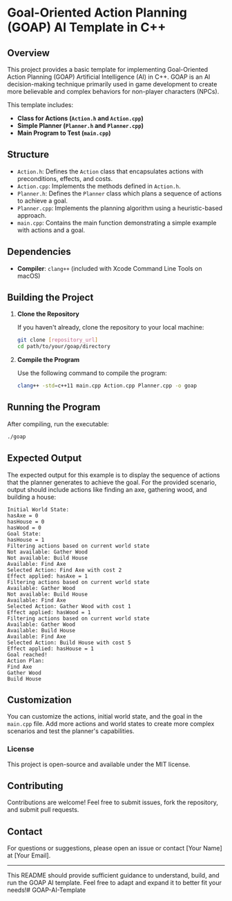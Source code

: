 # Goal-Oriented Action Planning (GOAP) AI Template in C++

## Overview

This project provides a basic template for implementing Goal-Oriented Action Planning (GOAP) Artificial Intelligence (AI) in C++. GOAP is an AI decision-making technique primarily used in game development to create more believable and complex behaviors for non-player characters (NPCs).

This template includes:
- **Class for Actions (`Action.h` and `Action.cpp`)**
- **Simple Planner (`Planner.h` and `Planner.cpp`)**
- **Main Program to Test (`main.cpp`)**

## Structure

- `Action.h`: Defines the `Action` class that encapsulates actions with preconditions, effects, and costs.
- `Action.cpp`: Implements the methods defined in `Action.h`.
- `Planner.h`: Defines the `Planner` class which plans a sequence of actions to achieve a goal.
- `Planner.cpp`: Implements the planning algorithm using a heuristic-based approach.
- `main.cpp`: Contains the main function demonstrating a simple example with actions and a goal.

## Dependencies

- **Compiler**: `clang++` (included with Xcode Command Line Tools on macOS)

## Building the Project

1. **Clone the Repository**

   If you haven't already, clone the repository to your local machine:
   ```bash
   git clone [repository_url]
   cd path/to/your/goap/directory
   ```

2. **Compile the Program**

   Use the following command to compile the program:
   ```bash
   clang++ -std=c++11 main.cpp Action.cpp Planner.cpp -o goap
   ```

## Running the Program

After compiling, run the executable:
```bash
./goap
```

## Expected Output

The expected output for this example is to display the sequence of actions that the planner generates to achieve the goal. For the provided scenario, output should include actions like finding an axe, gathering wood, and building a house:

```
Initial World State:
hasAxe = 0
hasHouse = 0
hasWood = 0
Goal State:
hasHouse = 1
Filtering actions based on current world state
Not available: Gather Wood
Not available: Build House
Available: Find Axe
Selected Action: Find Axe with cost 2
Effect applied: hasAxe = 1
Filtering actions based on current world state
Available: Gather Wood
Not available: Build House
Available: Find Axe
Selected Action: Gather Wood with cost 1
Effect applied: hasWood = 1
Filtering actions based on current world state
Available: Gather Wood
Available: Build House
Available: Find Axe
Selected Action: Build House with cost 5
Effect applied: hasHouse = 1
Goal reached!
Action Plan:
Find Axe
Gather Wood
Build House
```

## Customization

You can customize the actions, initial world state, and the goal in the `main.cpp` file. Add more actions and world states to create more complex scenarios and test the planner's capabilities.

### License

This project is open-source and available under the MIT license.

## Contributing

Contributions are welcome! Feel free to submit issues, fork the repository, and submit pull requests.

## Contact

For questions or suggestions, please open an issue or contact [Your Name] at [Your Email].

---

This README should provide sufficient guidance to understand, build, and run the GOAP AI template. Feel free to adapt and expand it to better fit your needs!# GOAP-AI-Template
